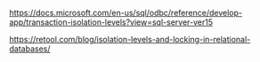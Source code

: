 https://docs.microsoft.com/en-us/sql/odbc/reference/develop-app/transaction-isolation-levels?view=sql-server-ver15

https://retool.com/blog/isolation-levels-and-locking-in-relational-databases/

